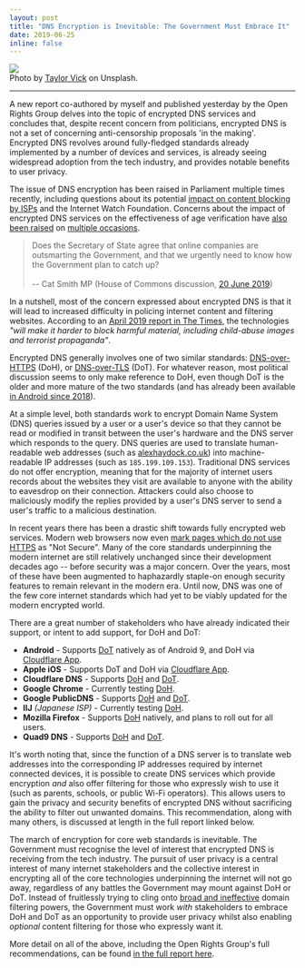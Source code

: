 ```yaml
---
layout: post
title: "DNS Encryption is Inevitable: The Government Must Embrace It"
date: 2019-06-25
inline: false
---
```

<div class="img_row">
  <img class="col three" src="{{ site.baseurl }}/assets/img/encrypted-dns-article-header.jpg">
</div>
<div class="col three caption">Photo by <a href="https://unsplash.com/photos/M5tzZtFCOfs">Taylor Vick</a> on Unsplash.</div>

***
A new report co-authored by myself and published yesterday by the Open Rights Group delves into the topic of encrypted DNS services and concludes that, despite recent concern from politicians, encrypted DNS is not a set of concerning anti-censorship proposals 'in the making'. Encrypted DNS revolves around fully-fledged standards already implemented by a number of devices and services, is already seeing widespread adoption from the tech industry, and provides notable benefits to user privacy.

The issue of DNS encryption has been raised in Parliament multiple times recently, including questions about its potential [impact on content blocking by ISPs](https://hansard.parliament.uk/Lords/2019-05-14/debates/E84CBBAE-E005-46E0-B7E5-845882DB1ED8/InternetEncryption#contribution-1173F87E-6D5C-4D40-AA22-AE130D5FE34C) and the Internet Watch Foundation. Concerns about the impact of encrypted DNS services on the effectiveness of age verification have [also been raised](https://hansard.parliament.uk/Commons/2019-06-20/debates/FEB4CA3E-3F17-4E1C-803A-7194ECB996FF/OnlinePornographyAgeVerification#contribution-9B5F82E0-B9A4-41F5-AD91-0A9DB75523F0) on [multiple occasions](https://hansard.parliament.uk/Lords/2019-06-20/debates/25EBF901-BE4F-488B-8AE9-9A7DB1089DE5/AgeVerification#contribution-DF6BE9F4-5287-4A44-B2EF-6E0DAD70F867).

> Does the Secretary of State agree that online companies are outsmarting the Government, and that we urgently need to know how the Government plan to catch up? <br><br> -- Cat Smith MP (House of Commons discussion, [20 June 2019](https://hansard.parliament.uk/Commons/2019-06-20/debates/FEB4CA3E-3F17-4E1C-803A-7194ECB996FF/OnlinePornographyAgeVerification#contribution-9B5F82E0-B9A4-41F5-AD91-0A9DB75523F0))

In a nutshell, most of the concern expressed about encrypted DNS is that it will lead to increased difficulty in policing internet content and filtering websites. According to an [April 2019 report in The Times](https://www.thetimes.co.uk/article/warning-over-google-chrome-browsers-new-threat-to-children-vm09w9jpr), the technologies *"will make it harder to block harmful material, including child-abuse images and terrorist propaganda"*.

Encrypted DNS generally involves one of two similar standards: [DNS-over-HTTPS](https://en.wikipedia.org/wiki/DNS_over_HTTPS) (DoH), or [DNS-over-TLS](https://en.wikipedia.org/wiki/DNS_over_TLS) (DoT). For whatever reason, most political discussion seems to only make reference to DoH, even though DoT is the older and more mature of the two standards (and has already been available [in Android since 2018](https://android-developers.googleblog.com/2018/04/dns-over-tls-support-in-android-p.html)).

At a simple level, both standards work to encrypt Domain Name System (DNS) queries issued by a user or a user's device so that they cannot be read or modified in transit between the user's hardware and the DNS server which responds to the query. DNS queries are used to translate human-readable web addresses (such as [alexhaydock.co.uk](https://alexhaydock.co.uk)) into machine-readable IP addresses (such as `185.199.109.153`). Traditional DNS services do not offer encryption, meaning that for the majority of internet users records about the websites they visit are available to anyone with the ability to eavesdrop on their connection. Attackers could also choose to maliciously modify the replies provided by a user's DNS server to send a user's traffic to a malicious destination.

In recent years there has been a drastic shift towards fully encrypted web services. Modern web browsers now even [mark pages which do not use HTTPS](https://www.blog.google/products/chrome/milestone-chrome-security-marking-http-not-secure/) as "Not Secure". Many of the core standards underpinning the modern internet are still relatively unchanged since their development decades ago -- before security was a major concern. Over the years, most of these have been augmented to haphazardly staple-on enough security features to remain relevant in the modern era. Until now, DNS was one of the few core internet standards which had yet to be viably updated for the modern encrypted world.

There are a great number of stakeholders who have already indicated their support, or intent to add support, for DoH and DoT:
* **Android** - Supports [DoT](https://android-developers.googleblog.com/2018/04/dns-over-tls-support-in-android-p.html) natively as of Android 9, and DoH via [Cloudflare App](https://play.google.com/store/apps/details?id=com.cloudflare.onedotonedotonedotone).
* **Apple iOS** - Supports DoT and DoH via [Cloudflare App](https://apps.apple.com/us/app/1-1-1-1-faster-internet/id1423538627).
* **Cloudflare DNS** - Supports [DoH](https://developers.cloudflare.com/1.1.1.1/dns-over-https/) and [DoT](https://developers.cloudflare.com/1.1.1.1/dns-over-tls/).
* **Google Chrome** - Currently testing [DoH](https://mailarchive.ietf.org/arch/msg/dns-privacy/kpt6ZYMN5H3DsXPVi_QldmbAdJw).
* **Google PublicDNS** - Supports [DoH](https://developers.google.com/speed/public-dns/docs/dns-over-https) and [DoT](https://developers.google.com/speed/public-dns/docs/dns-over-tls).
* **IIJ** *(Japanese ISP)* - Currently testing [DoH](https://twitter.com/IIJ_doumae/status/1125945383144714241).
* **Mozilla Firefox** - Supports [DoH](https://blog.mozilla.org/futurereleases/2019/04/02/dns-over-https-doh-update-recent-testing-results-and-next-steps/) natively, and plans to roll out for all users.
* **Quad9 DNS** - Supports [DoH](https://www.quad9.net/doh-quad9-dns-servers/) and [DoT](https://www.quad9.net/faq/#Does_Quad9_support_DNS_over_TLS).

It's worth noting that, since the function of a DNS server is to translate web addresses into the corresponding IP addresses required by internet connected devices, it is possible to create DNS services which provide encryption *and* also offer filtering for those who expressly wish to use it (such as parents, schools, or public Wi-Fi operators). This allows users to gain the privacy and security benefits of encrypted DNS without sacrificing the ability to filter out unwanted domains. This recommendation, along with many others, is discussed at length in the full report linked below.

The march of encryption for core web standards is inevitable. The Government must recognise the level of interest that encrypted DNS is receiving from the tech industry. The pursuit of user privacy is a central interest of many internet stakeholders and the collective interest in encrypting all of the core technologies underpinning the internet will not go away, regardless of any battles the Government may mount against DoH or DoT. Instead of fruitlessly trying to cling onto [broad and ineffective](/news/2019-05-01-isp-adult-content-filtering/) domain filtering powers, the Government must work *with* stakeholders to embrace DoH and DoT as an opportunity to provide user privacy whilst also enabling *optional* content filtering for those who expressly want it.

More detail on all of the above, including the Open Rights Group's full recommendations, can be found [in the full report here](https://www.openrightsgroup.org/about/reports/dns-security-getting-it-right).